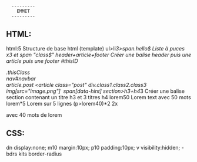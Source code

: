       ---------
        EMMET
      ---------


HTML:
-----

html:5                              Structure de base html (template)
ul>li*3>span.hello$                 Liste à puces x3  et span "class$"
header+article+footer               Créer une balise header puis une article puis une footer
#thisID                             <div id="thisID"></div>
.thisClass                          <div id="thisClass"></div>
nav#navbar                          <nav id="navbar"></nav>
article.post                        <article class="post"</article>
div.class1.class2.class3            <div class="class1 class2 class3">
img[src="image.png"]                <img src="image.png" alt="">
span[data-hint]                     <span data-hint=""></span>
section>h3+h4*3                     Créer une balise section contenant un titre h3 et 3 titres h4
lorem50                             Lorem text avec 50 mots
lorem*5                             Lorem sur 5 lignes
(p>lorem40)*2                       2x <p> avec 40 mots de lorem



CSS:
----

dn              display:none;
m10             margin:10px;
p10             padding:10px;
v               visibility:hidden;
-bdrs           kits border-radius


